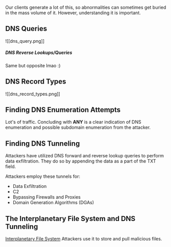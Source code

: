 Our clients generate a lot of this, so abnormalities can sometimes get buried in the mass volume of it. However, understanding it is important.

## DNS Queries

![[dns_query.png]]

##### DNS Reverse Lookups/Queries
Same but opposite lmao :)

## DNS Record Types

![[dns_record_types.png]]

## Finding DNS Enumeration Attempts

Lot's of traffic. Concluding with **ANY** is a clear indication of DNS enumeration and possible subdomain enumeration from the attacker.

## Finding DNS Tunneling

Attackers have utilized DNS forward and reverse lookup queries to perform data exfiltration. They do so by appending the data as a part of the TXT field.

Attackers employ these tunnels for:
- Data Exfiltration
- C2
- Bypassing Firewalls and Proxies
- Domain Generation Algorithms (DGAs)

## The Interplanetary File System and DNS Tunneling

[Interplanetary File System](https://developers.cloudflare.com/web3/ipfs-gateway/concepts/ipfs/)
Attackers use it to store and pull malicious files.
